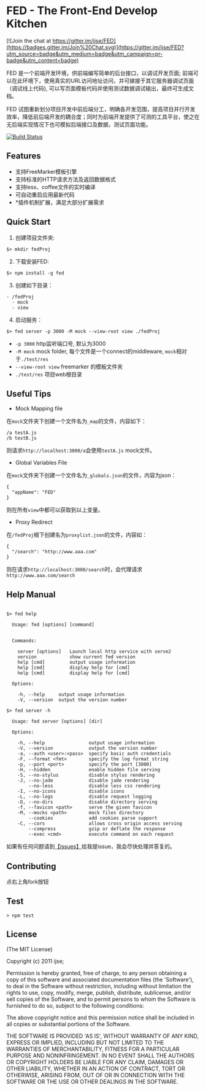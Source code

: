 FED - The Front-End Develop Kitchen
====================

[![Join the chat at https://gitter.im/ijse/FED](https://badges.gitter.im/Join%20Chat.svg)](https://gitter.im/ijse/FED?utm_source=badge&utm_medium=badge&utm_campaign=pr-badge&utm_content=badge)

FED 是一个前端开发环境，供前端编写简单的后台接口，以调试开发页面; 前端可以在此环境下，使用真实的URL访问地址访问，并可嫁接于其它服务器调试页面（调试线上代码), 可以写页面模板代码并使用测试数据调试输出，最终可生成文档。

FED 试图重新划分项目开发中前后端分工，明确各开发范围，提高项目并行开发效率，降低前后端开发的耦合度；同时为前端开发提供了可测的工具平台，使之在无后端实现情况下也可模拟后端接口及数据，测试页面功能。

[![Build Status](https://travis-ci.org/ijse/FED.png?branch=master)](https://travis-ci.org/ijse/FED)

## Features

* 支持FreeMarker模板引擎
* 支持标准的HTTP请求方法及返回数据格式
* 支持less、coffee文件的实时编译
* 可自动重启应用最新代码
* *插件机制扩展，满足大部分扩展需求

## Quick Start

1. 创建项目文件夹:

```
$> mkdir fedProj
```

2. 下载安装FED:

```
$> npm install -g fed
```

3. 创建如下目录：

```
- /fedProj
  - mock
  - view
```

4. 启动服务：

```
$> fed server -p 3000 -M mock --view-root view ./fedProj
```

- `-p 3000` http监听端口号, 默认为3000
- `-M mock` mock folder, 每个文件是一个connect的middleware, `mock`相对于`./test/res`
- `--view-root view` freemarker 的模板文件夹
- `./test/res` 项目web根目录

## Useful Tips

- Mock Mapping file

在`mock`文件夹下创建一个文件名为`_map`的文件，内容如下：
```
/a testA.js
/b testB.js
```
则请求`http://localhost:3000/a`会使用`testA.js` mock文件。

- Global Variables File

在`mock`文件夹下创建一个文件名为`_globals.json`的文件，内容为json：
```
{
  "appName": "FED"
}
```
则在所有`view`中都可以获取到以上变量。

- Proxy Redirect

在`/fedProj`根下创建名为`proxylist.json`的文件，内容如：
```
{
  "/search": "http://www.aaa.com"
}
```
则在请求`http://localhost:3000/search`时，会代理请求`http://www.aaa.com/search`


## Help Manual

```

$> fed help

  Usage: fed [options] [command]


  Commands:

    server [options]   Launch local http service with serve2
    version            show current fed version
    help [cmd]         output usage information
    help [cmd]         display help for [cmd]
    help [cmd]         display help for [cmd]

  Options:

    -h, --help     output usage information
    -V, --version  output the version number

$> fed server -h

  Usage: fed server [options] [dir]

  Options:

    -h, --help                output usage information
    -V, --version             output the version number
    -a, --auth <user>:<pass>  specify basic auth credentials
    -F, --format <fmt>        specify the log format string
    -p, --port <port>         specify the port [3000]
    -H, --hidden              enable hidden file serving
    -S, --no-stylus           disable stylus rendering
    -J, --no-jade             disable jade rendering
        --no-less             disable less css rendering
    -I, --no-icons            disable icons
    -L, --no-logs             disable request logging
    -D, --no-dirs             disable directory serving
    -f, --favicon <path>      serve the given favicon
    -M, --mocks <path>        mock files directory
        --cookies             add cookies parse support
    -C, --cors                allows cross origin access serving
        --compress            gzip or deflate the response
        --exec <cmd>          execute command on each request

```

如果有任何问题请到[【issues】](https://github.com/ijse/FED/issues)给我提issue，我会尽快处理并答复的。


## Contributing

点右上角fork按钮

## Test

	> npm test


## License

(The MIT License)

Copyright (c) 2011 ijse;

Permission is hereby granted, free of charge, to any person obtaining
a copy of this software and associated documentation files (the
'Software'), to deal in the Software without restriction, including
without limitation the rights to use, copy, modify, merge, publish,
distribute, sublicense, and/or sell copies of the Software, and to
permit persons to whom the Software is furnished to do so, subject to
the following conditions:

The above copyright notice and this permission notice shall be
included in all copies or substantial portions of the Software.

THE SOFTWARE IS PROVIDED 'AS IS', WITHOUT WARRANTY OF ANY KIND,
EXPRESS OR IMPLIED, INCLUDING BUT NOT LIMITED TO THE WARRANTIES OF
MERCHANTABILITY, FITNESS FOR A PARTICULAR PURPOSE AND NONINFRINGEMENT.
IN NO EVENT SHALL THE AUTHORS OR COPYRIGHT HOLDERS BE LIABLE FOR ANY
CLAIM, DAMAGES OR OTHER LIABILITY, WHETHER IN AN ACTION OF CONTRACT,
TORT OR OTHERWISE, ARISING FROM, OUT OF OR IN CONNECTION WITH THE
SOFTWARE OR THE USE OR OTHER DEALINGS IN THE SOFTWARE.
